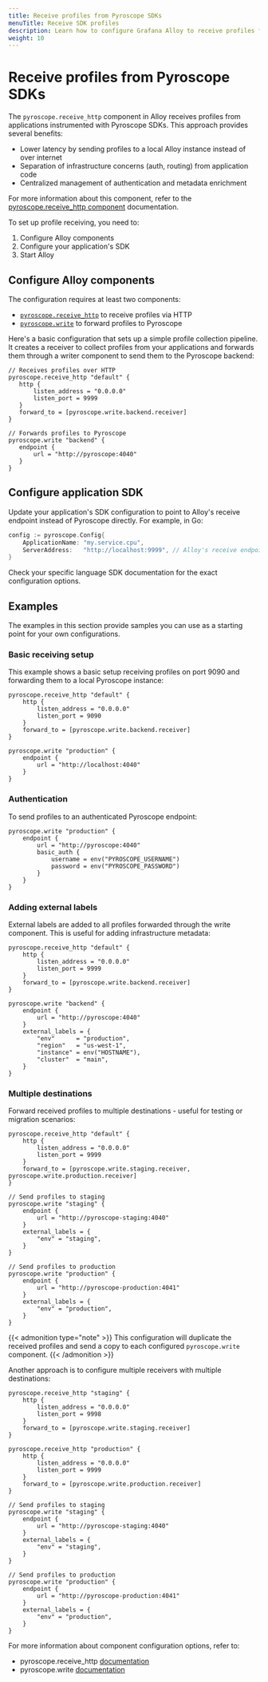 ```yaml
---
title: Receive profiles from Pyroscope SDKs
menuTitle: Receive SDK profiles
description: Learn how to configure Grafana Alloy to receive profiles from applications using Pyroscope SDKs.
weight: 10
---
```


# Receive profiles from Pyroscope SDKs

The `pyroscope.receive_http` component in Alloy receives profiles from applications instrumented with Pyroscope SDKs. This approach provides several benefits:
- Lower latency by sending profiles to a local Alloy instance instead of over internet
- Separation of infrastructure concerns (auth, routing) from application code
- Centralized management of authentication and metadata enrichment

For more information about this component, refer to the [pyroscope.receive_http component](https://grafana.com/docs/alloy/<ALLOY_VERSION>/reference/components/pyroscope/pyroscope.receive_http/) documentation.

To set up profile receiving, you need to:
1. Configure Alloy components
2. Configure your application's SDK
3. Start Alloy

## Configure Alloy components

The configuration requires at least two components:
- [`pyroscope.receive_http`](https://grafana.com/docs/alloy/<ALLOY_VERSION>/reference/components/pyroscope/pyroscope.receive_http/) to receive profiles via HTTP
- [`pyroscope.write`](https://grafana.com/docs/alloy/<ALLOY_VERSION>/reference/components/pyroscope/pyroscope.write/) to forward profiles to Pyroscope

Here's a basic configuration that sets up a simple profile collection pipeline.
It creates a receiver to collect profiles from your applications and forwards them through a writer component to send them to the Pyroscope backend:

```alloy
// Receives profiles over HTTP
pyroscope.receive_http "default" {
   http {
       listen_address = "0.0.0.0"
       listen_port = 9999
   }
   forward_to = [pyroscope.write.backend.receiver]
}

// Forwards profiles to Pyroscope
pyroscope.write "backend" {
   endpoint {
       url = "http://pyroscope:4040"
   }
}
```

## Configure application SDK
Update your application's SDK configuration to point to Alloy's receive endpoint instead of Pyroscope directly. For example, in Go:
```go
config := pyroscope.Config{
    ApplicationName: "my.service.cpu",
    ServerAddress:   "http://localhost:9999", // Alloy's receive endpoint
}
```
Check your specific language SDK documentation for the exact configuration options.

## Examples

The examples in this section provide samples you can use as a starting point for your own configurations. 

### Basic receiving setup

This example shows a basic setup receiving profiles on port 9090 and forwarding them to a local Pyroscope instance:


```alloy
pyroscope.receive_http "default" {
    http {
        listen_address = "0.0.0.0"
        listen_port = 9090
    }
    forward_to = [pyroscope.write.backend.receiver]
}

pyroscope.write "production" {
    endpoint {
        url = "http://localhost:4040"
    }
}
```

### Authentication

To send profiles to an authenticated Pyroscope endpoint:

```alloy
pyroscope.write "production" {
    endpoint {
        url = "http://pyroscope:4040"
        basic_auth {
            username = env("PYROSCOPE_USERNAME")
            password = env("PYROSCOPE_PASSWORD")
        }
    }
}
```

### Adding external labels
External labels are added to all profiles forwarded through the write component. This is useful for adding infrastructure metadata:
```alloy
pyroscope.receive_http "default" {
    http {
        listen_address = "0.0.0.0"
        listen_port = 9999
    }
    forward_to = [pyroscope.write.backend.receiver]
}

pyroscope.write "backend" {
    endpoint {
        url = "http://pyroscope:4040"
    }
    external_labels = {
        "env"      = "production",
        "region"   = "us-west-1",
        "instance" = env("HOSTNAME"),
        "cluster"  = "main",
    }
}
```

### Multiple destinations
Forward received profiles to multiple destinations - useful for testing or migration scenarios:
```alloy
pyroscope.receive_http "default" {
    http {
        listen_address = "0.0.0.0"
        listen_port = 9999
    }
    forward_to = [pyroscope.write.staging.receiver, pyroscope.write.production.receiver]
}

// Send profiles to staging
pyroscope.write "staging" {
    endpoint {
        url = "http://pyroscope-staging:4040"
    }
    external_labels = {
        "env" = "staging",
    }
}

// Send profiles to production
pyroscope.write "production" {
    endpoint {
        url = "http://pyroscope-production:4041"
    }
    external_labels = {
        "env" = "production",
    }
}
```
{{< admonition type="note" >}}
This configuration will duplicate the received profiles and send a copy to each configured `pyroscope.write` component.
{{< /admonition >}}

Another approach is to configure multiple receivers with multiple destinations:
```alloy
pyroscope.receive_http "staging" {
    http {
        listen_address = "0.0.0.0"
        listen_port = 9998
    }
    forward_to = [pyroscope.write.staging.receiver]
}

pyroscope.receive_http "production" {
    http {
        listen_address = "0.0.0.0"
        listen_port = 9999
    }
    forward_to = [pyroscope.write.production.receiver]
}

// Send profiles to staging
pyroscope.write "staging" {
    endpoint {
        url = "http://pyroscope-staging:4040"
    }
    external_labels = {
        "env" = "staging",
    }
}

// Send profiles to production
pyroscope.write "production" {
    endpoint {
        url = "http://pyroscope-production:4041"
    }
    external_labels = {
        "env" = "production",
    }
}
```

For more information about component configuration options, refer to:

- pyroscope.receive_http [documentation](https://grafana.com/docs/alloy/latest/reference/components/pyroscope/pyroscope.write/)
- pyroscope.write [documentation](https://grafana.com/docs/alloy/latest/reference/components/pyroscope/pyroscope.receive_http/)
